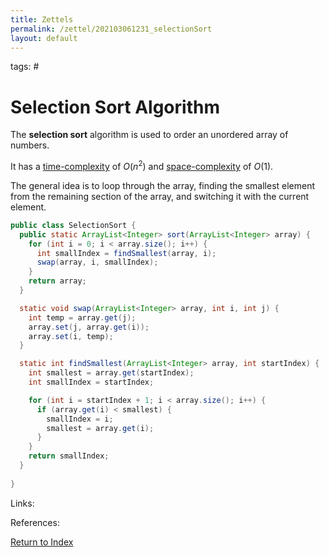 ```yaml
---
title: Zettels
permalink: /zettel/202103061231_selectionSort
layout: default
---
```

tags: #

# Selection Sort Algorithm

The **selection sort** algorithm is used to order an unordered array of numbers.

It has a [time-complexity](202103061211_timeComplexity) of $O(n^2)$ and [space-complexity](202103061215_spaceComplexity) of $O(1)$.

The general idea is to loop through the array, finding the smallest element from the remaining section of the array, and 
switching it with the current element.

```java
public class SelectionSort {
  public static ArrayList<Integer> sort(ArrayList<Integer> array) {
    for (int i = 0; i < array.size(); i++) {
      int smallIndex = findSmallest(array, i);
      swap(array, i, smallIndex);
    }
    return array;
  }

  static void swap(ArrayList<Integer> array, int i, int j) {
    int temp = array.get(j);
    array.set(j, array.get(i));
    array.set(i, temp);
  }

  static int findSmallest(ArrayList<Integer> array, int startIndex) {
    int smallest = array.get(startIndex);
    int smallIndex = startIndex;

    for (int i = startIndex + 1; i < array.size(); i++) {
      if (array.get(i) < smallest) {
        smallIndex = i;
        smallest = array.get(i);
      }
    }
    return smallIndex;
  }
  
}
```

Links: 

References: 

[Return to Index](index)